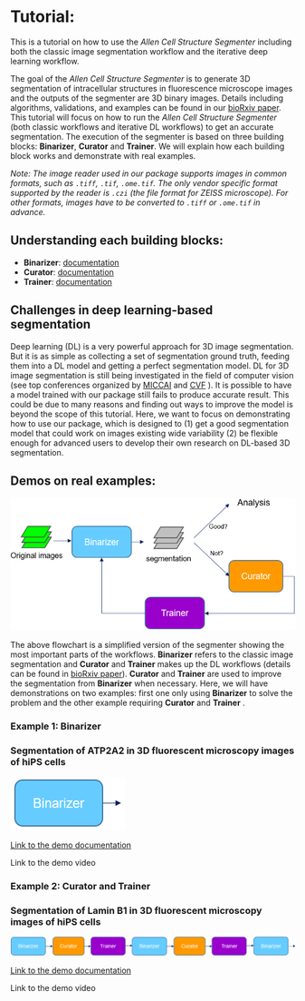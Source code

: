 # Tutorial:

This is a tutorial on how to use the *Allen Cell Structure Segmenter* including both the classic image segmentation workflow and the iterative deep learning workflow.

The goal of the *Allen Cell Structure Segmenter* is to generate 3D segmentation of intracellular structures in fluorescence microscope images and the outputs of the segmenter are 3D binary images. Details including algorithms, validations, and examples can be found in our [bioRxiv paper](https://www.biorxiv.org/content/10.1101/491035v1). This tutorial will focus on how to run the *Allen Cell Structure Segmenter* (both classic workflows and iterative DL workflows) to get an accurate segmentation. The execution of the segmenter is based on three building blocks: **Binarizer**, **Curator** and **Trainer**. We will explain how each building block works and demonstrate with real examples.

*Note: The image reader used in our package supports images in common formats, such as `.tiff`, `.tif`, `.ome.tif`. The only vendor specific format supported by the reader is `.czi` (the file format for ZEISS microscope). For other formats, images have to be converted to `.tiff` or `.ome.tif` in advance.* 

## Understanding each building blocks:

* **Binarizer**: [documentation](./bb1.md)
* **Curator**: [documentation](./bb2.md)
* **Trainer**: [documentation](./bb3.md)

## Challenges in deep learning-based segmentation

Deep learning (DL) is a very powerful approach for 3D image segmentation. But it is as simple as collecting a set of segmentation ground truth, feeding them into a DL model and getting a perfect segmentation model. DL for 3D image segmentation is still being investigated in the field of computer vision (see top conferences organized by [MICCAI](http://www.miccai.org/) and [CVF](https://www.thecvf.com/) ). It is possible to have a model trained with our package still fails to produce accurate result. This could be due to many reasons and finding out ways to improve the model is beyond the scope of this tutorial. Here, we want to focus on demonstrating how to use our package, which is designed to (1) get a good segmentation model that could work on images existing wide variability (2) be flexible enough for advanced users to develop their own research on DL-based 3D segmentation.

## Demos on real examples:

![overview pic](./overview_pic.png)

The above flowchart is a simplified version of the segmenter showing the most important parts of the workflows. **Binarizer** refers to the classic image segmentation and **Curator** and **Trainer** makes up the DL workflows (details can be found in [bioRxiv paper](https://www.biorxiv.org/content/10.1101/491035v1)). **Curator** and **Trainer** are used to improve the segmentation from **Binarizer** when necessary. Here, we will have demonstrations on two examples: first one only using **Binarizer** to solve the problem and the other example requiring **Curator** and **Trainer** .

### Example 1: **Binarizer** 
### Segmentation of ATP2A2 in 3D fluorescent microscopy images of hiPS cells 

![demo1 pic](./demo1_pic.png)

[Link to the demo documentation](./demo_1.md)

Link to the demo video

### Example 2: **Curator** and  **Trainer** 
### Segmentation of Lamin B1 in 3D fluorescent microscopy images of hiPS cells 

![demo2 pic](./demo2_pic.png)

[Link to the demo documentation](./demo_2.md)

Link to the demo video



